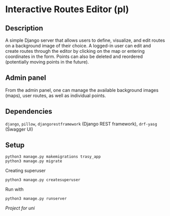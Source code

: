 # Interactive Routes Editor (pl)
## Description
A simple Django server that allows users to define, visualize, and edit routes on a background image of their choice. A logged-in user can edit and create routes through the editor by clicking on the map or entering coordinates in the form. Points can also be deleted and reordered (potentially moving points in the future).
## Admin panel
From the admin panel, one can manage the available background images (maps), user routes, as well as individual points.
## Dependencies
`django`,
`pillow`,
`djangorestframework` (Django REST framework),
`drf-yasg` (Swagger UI)
## Setup
```
python3 manage.py makemigrations trasy_app
python3 manage.py migrate
```
Creating superuser
```
python3 manage.py createsuperuser
```
Run with
```
python3 manage.py runserver
```
*Project for uni*
